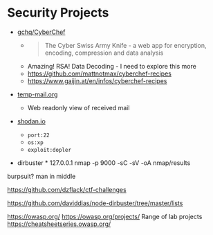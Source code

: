 Security Projects
=================

* [gchq/CyberChef](https://github.com/gchq/CyberChef)
  * > The Cyber Swiss Army Knife - a web app for encryption, encoding, compression and data analysis 
  * Amazing! RSA! Data Decoding - I need to explore this more
  * https://github.com/mattnotmax/cyberchef-recipes
  * https://www.gaijin.at/en/infos/cyberchef-recipes

* [temp-mail.org](https://temp-mail.org/)
    * Web readonly view of received mail
* [shodan.io](https://www.shodan.io/)
  * `port:22`
  * `os:xp`
  * `exploit:dopler`
* dirbuster 
    * 
127.0.0.1
nmap -p 9000 -sC -sV -oA nmap/results 

burpsuit? man in middle

https://github.com/dzflack/ctf-challenges

https://github.com/daviddias/node-dirbuster/tree/master/lists

https://owasp.org/
https://owasp.org/projects/ Range of lab projects
https://cheatsheetseries.owasp.org/




